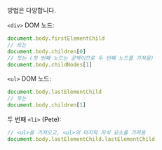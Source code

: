 방법은 다양합니다.


`<div>` DOM 노드:

```js
document.body.firstElementChild
// 또는
document.body.children[0]
// 또는 (첫 번째 노드는 공백이므로 두 번째 노드를 가져옴)
document.body.childNodes[1]
```

`<ul>` DOM 노드:

```js
document.body.lastElementChild
// 또는
document.body.children[1]
```

두 번째 `<li>` (Pete):

```js
// <ul>을 가져오고, <ul>의 마지막 자식 요소를 가져옴
document.body.lastElementChild.lastElementChild
```
